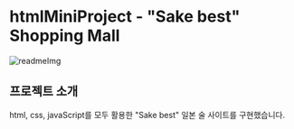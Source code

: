 # htmlMiniProject - "Sake best" Shopping Mall
![readmeImg](https://github.com/softwarej1/html_mini_project_shpping_mall/assets/105643491/756935d3-6acf-4888-9bf2-142f3be5be1a)
## 프로젝트 소개
html, css, javaScript를 모두 활용한 "Sake best" 일본 술 사이트를 구현했습니다.
